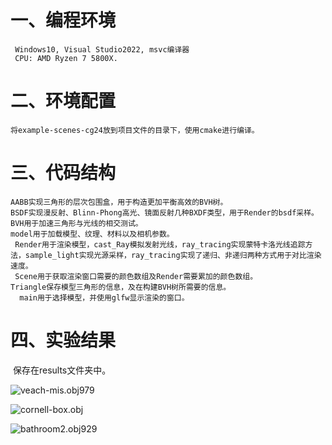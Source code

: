 # 一、编程环境

 	 Windows10, Visual Studio2022, msvc编译器
 	 CPU: AMD Ryzen 7 5800X.

# 二、环境配置

  	将example-scenes-cg24放到项目文件的目录下，使用cmake进行编译。

# 三、代码结构

  	AABB实现三角形的层次包围盒，用于构造更加平衡高效的BVH树。
  	BSDF实现漫反射、Blinn-Phong高光、镜面反射几种BXDF类型，用于Render的bsdf采样。
  	BVH用于加速三角形与光线的相交测试。
  	model用于加载模型、纹理、材料以及相机参数。
  	 Render用于渲染模型，cast_Ray模拟发射光线，ray_tracing实现蒙特卡洛光线追踪方法，sample_light实现光源采样，ray_tracing实现了递归、非递归两种方式用于对比渲染速度。
  	 Scene用于获取渲染窗口需要的颜色数组及Render需要累加的颜色数组。
  	Triangle保存模型三角形的信息，及在构建BVH树所需要的信息。
  	  main用于选择模型，并使用glfw显示渲染的窗口。

# 四、实验结果

​	   保存在results文件夹中。

![veach-mis.obj979](C:..\Monte-Carlo-Path-Tracer\results\veach-mis.obj979.png)

![cornell-box.obj](C:..\Monte-Carlo-Path-Tracer\results\1245.png)

![bathroom2.obj929](C:..\Monte-Carlo-Path-Tracer\results\bathroom2.obj929.png)